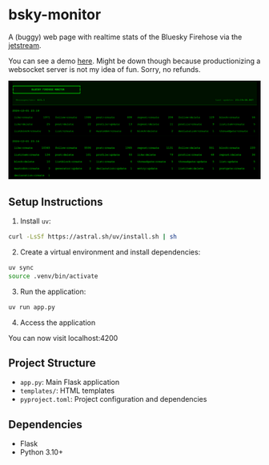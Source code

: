 # bsky-monitor

A (buggy) web page with realtime stats of the Bluesky Firehose via the [jetstream](https://github.com/bluesky-social/jetstream).

You can see a demo [here](https://duckmother.nicoritschel.com/bsky). Might be down though because productionizing a websocket server is not my idea of fun. Sorry, no refunds.

![Application Screenshot](screenshot.png)

## Setup Instructions

1. Install `uv`:
```bash
curl -LsSf https://astral.sh/uv/install.sh | sh
```

2. Create a virtual environment and install dependencies:
```bash
uv sync
source .venv/bin/activate
```

3. Run the application:
```bash
uv run app.py
```

4. Access the application

You can now visit localhost:4200

## Project Structure
- `app.py`: Main Flask application
- `templates/`: HTML templates
- `pyproject.toml`: Project configuration and dependencies

## Dependencies
- Flask
- Python 3.10+
